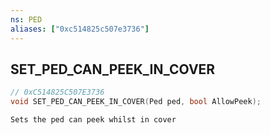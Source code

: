 ```yaml
---
ns: PED
aliases: ["0xc514825c507e3736"]
---
```

## SET_PED_CAN_PEEK_IN_COVER

```c
// 0xC514825C507E3736
void SET_PED_CAN_PEEK_IN_COVER(Ped ped, bool AllowPeek);
```

```
Sets the ped can peek whilst in cover
```

